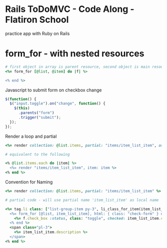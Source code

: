 # Rails ToDoMVC - Code Along - Flatiron School

practice app with Ruby on Rails

# form_for - with nested resources

```ruby
# first object in array is parent resource, second object is main resource
<%= form_for [@list, @item] do |f| %>

<% end %>
```

Javascript to submit form on checkbox change

```javascript
$(function() {
  $("input.toggle").on("change", function() {
    $(this)
      .parents("form")
      .trigger("submit");
  });
});
```

Render a loop and partial

```ruby
<%= render collection: @list.items, partial: "items/item_list_item", as: :item %>

# equivalent to the following

<% @list.items.each do |item| %>
  <%= render "items/item_list_item", item: item %>
<% end %>
```

Convention for Naming

```ruby
<%= render collection: @list.items, partial: "items/item_list_item" %>

# partial code - will use partial name 'item_list_item' as local name

<%= tag.li class: ["list-group-item py-3", li_class_for_item(item_list_item)] do %>
  <%= form_for [@list, item_list_item], html: { class: "check-form" } do |f| %>
    <%= f.check_box :status, class: "toggle", checked: item_list_item.complete? %>
  <% end %>
  <span class="pl-3">
    <%= item_list_item.description %>
  </span>
<% end %>
```
